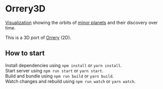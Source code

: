 # Orrery3D

[Visualization](https://sn3p.github.io/Orrery3D) showing the orbits of [minor planets](https://en.wikipedia.org/wiki/Minor_planet) and their discovery over time.

This is a 3D port of [Orrery](https://github.com/sn3p/Orrery) (2D).

## How to start

Install dependencies using `npm install` or `yarn install`.  
Start server using `npm run start` or `yarn start`.  
Build and bundle using `npm run build` or `yarn build`.  
Watch changes and rebuild using `npm run watch` or `yarn watch`.
